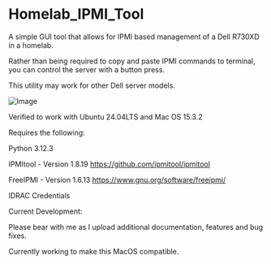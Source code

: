 # Homelab_IPMI_Tool
A simple GUI tool that allows for IPMI based management of a Dell R730XD in a homelab. 

Rather than being required to copy and paste IPMI commands to terminal, you can control the server with a button press.

This utility may work for other Dell server models. 

![Image](https://github.com/user-attachments/assets/1aab9510-3c8d-4770-acc5-3228ecf5c5cb)

Verified to work with Ubuntu 24.04LTS and Mac OS 15.3.2

Requires the following:

Python 3.12.3

IPMItool - Version 1.8.19
https://github.com/ipmitool/ipmitool

FreeIPMI - Version 1.6.13
https://www.gnu.org/software/freeipmi/

IDRAC Credentials




Current Development:


Please bear with me as I upload additional documentation, features and bug fixes. 

Currently working to make this MacOS compatible. 
